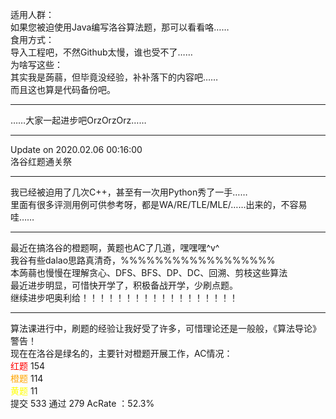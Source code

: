 适用人群：<br/>
如果您被迫使用Java编写洛谷算法题，那可以看看咯……<br/>
食用方式：<br/>
导入工程吧，不然Github太慢，谁也受不了……<br/>
为啥写这些：<br/>
其实我是蒟蒻，但毕竟没经验，补补落下的内容吧……<br/>
而且这也算是代码备份吧。<br/>

-----------------------------------------------------------

……大家一起进步吧OrzOrzOrz……<br/>

-----------------------------------------------------------

Update on 2020.02.06 00:16:00<br/>
洛谷红题通关祭<br/>

-----------------------------------------------------------

我已经被迫用了几次C++，甚至有一次用Python秀了一手……<br/>
里面有很多评测用例可供参考呀，都是WA/RE/TLE/MLE/……出来的，不容易哇……<br/>

-----------------------------------------------------------

最近在搞洛谷的橙题啊，黄题也AC了几道，嘿嘿嘿^v^<br/>
我谷有些dalao思路真清奇，%%%%%%%%%%%%%%%%%%<br/>
本蒟蒻也慢慢在理解贪心、DFS、BFS、DP、DC、回溯、剪枝这些算法<br/>
最近进步明显，可惜快开学了，积极备战开学，少刷点题。<br/>
继续进步吧奥利给！！！！！！！！！！！！！！！！！！

------------------------------------------------------------

算法课进行中，刷题的经验让我好受了许多，可惜理论还是一般般，《算法导论》警告！<br/>
现在在洛谷是绿名的，主要针对橙题开展工作，AC情况：<br/>
<font color="red">红题</font> 154<br/>
<font color="orange">橙题</font> 114<br/>
<font color="yellow">黄题</font> 11<br/>
提交 533
通过 279
AcRate ：52.3%
